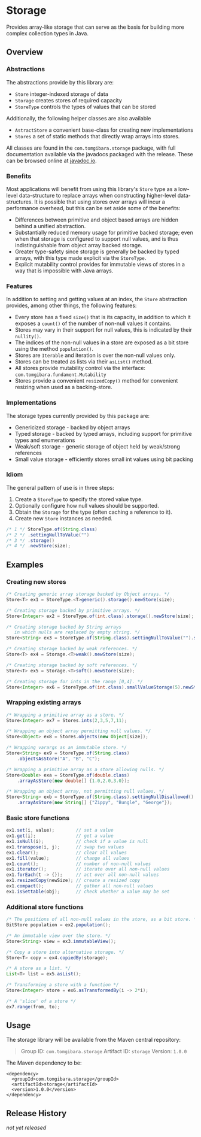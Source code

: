 Storage
=======

Provides array-like storage that can serve as the basis for building more
complex collection types in Java.

Overview
--------

### Abstractions

The abstractions provide by this library are:

* `Store`      integer-indexed storage of data
* `Storage`    creates stores of required capacity
* `StoreType`  controls the types of values that can be stored

Additionally, the following helper classes are also available

* `AstractStore` a convenient base-class for creating new implementations
* `Stores` a set of static methods that directly wrap arrays into stores.

All classes are found in the `com.tomgibara.storage` package, with full
documentation available via the javadocs packaged with the release. These can
be browsed online at
[javadoc.io](http://www.javadoc.io/doc/com.tomgibara.storage/storage).

### Benefits

Most applications will benefit from using this library's `Store` type as a
low-level data-structure to replace arrays when constructing higher-level
data-structures. It is possible that using stores over arrays will incur a
performance overhead, but this can be set aside some of the benefits:

* Differences between primitive and object based arrays are hidden behind a
  unified abstraction.
* Substantially reduced memory usage for primitive backed storage; even
  when that storage is configured to support null values, and is thus
  indistinguishable from object array backed storage.
* Greater type-safety since storage is generally be backed by typed arrays, with
  this type made explicit via the `StoreType`.
* Explicit mutability control provides for immutable views of stores in a way
  that is impossible with Java arrays.

### Features

In addition to setting and getting values at an index, the `Store` abstraction
provides, among other things, the following features:

* Every store has a fixed `size()` that is its capacity, in addition to which
  it exposes a `count()` of the number of non-null values it contains.
* Stores may vary in their support for null values, this is indicated by their
  `nullity()`.
* The indices of the non-null values in a store are exposed as a bit store using
  the method `population()`.
* Stores are `Iterable` and iteration is over the non-null values only.
* Stores can be treated as lists via their `asList()` method.
* All stores provide mutability control via the interface:
  `com.tomgibara.fundament.Mutability`
* Stores provide a convenient `resizedCopy()` method for convenient resizing
  when used as a backing-store.

### Implementations

The storage types currently provided by this package are:

* Genericized storage - backed by object arrays
* Typed storage - backed by typed arrays, including support for primitive types
  and enumerations
* Weak/soft storage - generic storage of object held by weak/strong references
* Small value storage - efficiently stores small int values using bit packing

### Idiom

The general pattern of use is in three steps:

1. Create a `StoreType` to specify the stored value type.
2. Optionally configure how null values should be supported.
3. Obtain the `Storage` for the type (often caching a reference to it).
4. Create new `Store` instances as needed.

```java
/* 1 */ StoreType.of(String.class)
/* 2 */ .settingNullToValue("")
/* 3 */ .storage()
/* 4 */ .newStore(size);
```

Examples
--------

### Creating new stores

```java
/* Creating generic array storage backed by Object arrays. */
Store<T> ex1 = StoreType.<T>generic().storage().newStore(size);

/* Creating storage backed by primitive arrays. */
Store<Integer> ex2 = StoreType.of(int.class).storage().newStore(size);

/* Creating storage backed by String arrays
   in which nulls are replaced by empty string. */
Store<String> ex3 = StoreType.of(String.class).settingNullToValue("").storage().newStore(size);

/* Creating storage backed by weak references. */
Store<T> ex4 = Storage.<T>weak().newStore(size);

/* Creating storage backed by soft references. */
Store<T> ex5 = Storage.<T>soft().newStore(size);

/* Creating storage for ints in the range [0,4]. */
Store<Integer> ex6 = StoreType.of(int.class).smallValueStorage(5).newStore(size, 0);
```

### Wrapping existing arrays

```java
/* Wrapping a primitive array as a store. */
Store<Integer> ex7 = Stores.ints(2,3,5,7,11);

/* Wrapping an object array permitting null values. */
Store<Object> ex8 = Stores.objects(new Object[size]);

/* Wrapping varargs as an immutable store. */
Store<String> ex9 = StoreType.of(String.class)
    .objectsAsStore("A", "B", "C");

/* Wrapping a primitive array as a store allowing nulls. */
Store<Double> exa = StoreType.of(double.class)
    .arrayAsStore(new double[] {1.0,2.0,3.0});

/* Wrapping an object array, not permitting null values. */
Store<String> exb = StoreType.of(String.class).settingNullDisallowed()
    .arrayAsStore(new String[] {"Zippy", "Bungle", "George"});
```

### Basic store functions

```java
ex1.set(i, value);        // set a value
ex1.get(i);               // get a value
ex1.isNull(i);            // check if a value is null
ex1.transpose(i, j);      // swap two values
ex1.clear();              // clear all values
ex1.fill(value);          // change all values
ex1.count();              // number of non-null values
ex1.iterator();           // iterate over all non-null values
ex1.forEach(t -> {});     // act over all non-null values
ex1.resizedCopy(newSize); // create a resized copy
ex1.compact();            // gather all non-null values
ex1.isSettable(obj);      // check whether a value may be set
```

### Additional store functions

```java
/* The positions of all non-null values in the store, as a bit store. */
BitStore population = ex2.population();

/* An immutable view over the store. */
Store<String> view = ex3.immutableView();

/* Copy a store into alternative storage. */
Store<T> copy = ex4.copiedBy(storage);

/* A store as a list. */
List<T> list = ex5.asList();

/* Transforming a store with a function */
Store<Integer> store = ex6.asTransformedBy(i -> 2*i);

/* A 'slice' of a store */
ex7.range(from, to);
```


Usage
-----

The storage library will be available from the Maven central repository:

> Group ID:    `com.tomgibara.storage`
> Artifact ID: `storage`
> Version:     `1.0.0`

The Maven dependency to be:

    <dependency>
      <groupId>com.tomgibara.storage</groupId>
      <artifactId>storage</artifactId>
      <version>1.0.0</version>
    </dependency>

Release History
---------------

*not yet released*
